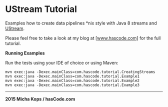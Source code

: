 # UStream Tutorial

Examples how to create data pipelines *nix style with Java 8 streams and [UStream].

Please feel free to take a look at my blog at [www.hascode.com] for the full tutorial.

**Running Examples**

Run the tests using your IDE of choice or using Maven:

```
mvn exec:java -Dexec.mainClass=com.hascode.tutorial.CreatingStreams
mvn exec:java -Dexec.mainClass=com.hascode.tutorial.Example1
mvn exec:java -Dexec.mainClass=com.hascode.tutorial.Example2
mvn exec:java -Dexec.mainClass=com.hascode.tutorial.Example3
```

----

**2015 Micha Kops / hasCode.com**

   [UStream]:https://github.com/benas/ustream
   [www.hascode.com]:http://www.hascode.com/